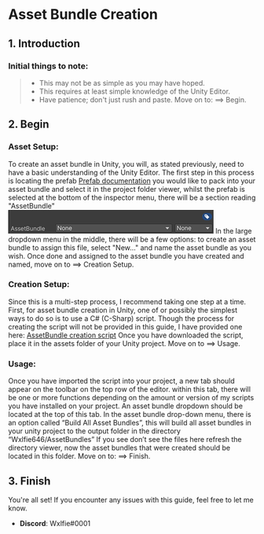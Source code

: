 # Asset Bundle Creation
## 1. Introduction
### Initial things to note:
  > + This may not be as simple as you may have hoped.
  > + This requires at least simple knowledge of the Unity Editor.
  > + Have patience; don't just rush and paste.
Move on to: ==> Begin.
## 2. Begin
### Asset Setup:
To create an asset bundle in Unity, you will, as stated previously, need to have a basic understanding of the Unity Editor. The first step in this process is locating the prefab [Prefab documentation](https://docs.unity3d.com/Manual/Prefabs.html) you would like to pack into your asset bundle and select it in the project folder viewer, whilst the prefab is selected at the bottom of the inspector menu, there will be a section reading "AssetBundle" ![Screenshot of the section at the bottom of the inspector.](https://github.com/Wxlfie646/Unity/blob/main/Images/Inspector-AssetBundle.png) In the large dropdown menu in the middle, there will be a few options: to create an asset bundle to assign this file, select "New..." and name the asset bundle as you wish. Once done and assigned to the asset bundle you have created and named, move on to ==> Creation Setup.
### Creation Setup:
Since this is a multi-step process, I recommend taking one step at a time. First, for asset bundle creation in Unity, one of or possibly the simplest ways to do so is to use a C# (C-Sharp) script. Though the process for creating the script will not be provided in this guide, I have provided one here:
[AssetBundle creation script](https://github.com/Wxlfie646/Unity/blob/main/Scripts/CreateAssetBundles.cs)
Once you have downloaded the script, place it in the assets folder of your Unity project. Move on to ==> Usage.
### Usage:
Once you have imported the script into your project, a new tab should appear on the toolbar on the top row of the editor. within this tab, there will be one or more functions depending on the amount or version of my scripts you have installed on your project. An asset bundle dropdown should be located at the top of this tab. In the asset bundle drop-down menu, there is an option called “Build All Asset Bundles”, this will build all asset bundles in your unity project to the output folder in the directory “Wxlfie646/AssetBundles” If you see don’t see the files here refresh the directory viewer, now the asset bundles that were created should be located in this folder. Move on to: ==> Finish.

## 3. Finish
You're all set! If you encounter any issues with this guide, feel free to let me know.
- **Discord**: Wxlfie#0001


